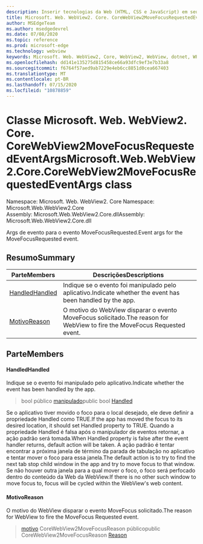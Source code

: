 ```yaml
---
description: Inserir tecnologias da Web (HTML, CSS e JavaScript) em seus aplicativos nativos com o controle WebView2 do Microsoft Edge
title: Microsoft. Web. WebView2. Core. CoreWebView2MoveFocusRequestedEventArgs
author: MSEdgeTeam
ms.author: msedgedevrel
ms.date: 07/08/2020
ms.topic: reference
ms.prod: microsoft-edge
ms.technology: webview
keywords: Microsoft. Web. WebView2, Core, WebView2, WebView, dotnet, WPF, WinForms, app, Edge, CoreWebView2, CoreWebView2Controller, controle do navegador, Edge HTML, Microsoft. Web. WebView2. Core. CoreWebView2MoveFocusRequestedEventArgs
ms.openlocfilehash: dd141e135275d815458ce66a93dfc9ef3e7b33a8
ms.sourcegitcommit: f6764f57aed9ab7229e4eb6cc8851d0cea667403
ms.translationtype: MT
ms.contentlocale: pt-BR
ms.lasthandoff: 07/15/2020
ms.locfileid: "10878859"
---
```

# <span data-ttu-id="0786c-104">Classe Microsoft. Web. WebView2. Core. CoreWebView2MoveFocusRequestedEventArgs</span><span class="sxs-lookup"><span data-stu-id="0786c-104">Microsoft.Web.WebView2.Core.CoreWebView2MoveFocusRequestedEventArgs class</span></span> 

<span data-ttu-id="0786c-105">Namespace: Microsoft. Web. WebView2. Core </span><span class="sxs-lookup"><span data-stu-id="0786c-105">Namespace: Microsoft.Web.WebView2.Core</span></span>\
<span data-ttu-id="0786c-106">Assembly: Microsoft.Web.WebView2.Core.dll</span><span class="sxs-lookup"><span data-stu-id="0786c-106">Assembly: Microsoft.Web.WebView2.Core.dll</span></span>

<span data-ttu-id="0786c-107">Args de evento para o evento MoveFocusRequested.</span><span class="sxs-lookup"><span data-stu-id="0786c-107">Event args for the MoveFocusRequested event.</span></span>

## <span data-ttu-id="0786c-108">Resumo</span><span class="sxs-lookup"><span data-stu-id="0786c-108">Summary</span></span>

 <span data-ttu-id="0786c-109">Parte</span><span class="sxs-lookup"><span data-stu-id="0786c-109">Members</span></span>                        | <span data-ttu-id="0786c-110">Descrições</span><span class="sxs-lookup"><span data-stu-id="0786c-110">Descriptions</span></span>
--------------------------------|---------------------------------------------
[<span data-ttu-id="0786c-111">Handled</span><span class="sxs-lookup"><span data-stu-id="0786c-111">Handled</span></span>](#handled) | <span data-ttu-id="0786c-112">Indique se o evento foi manipulado pelo aplicativo.</span><span class="sxs-lookup"><span data-stu-id="0786c-112">Indicate whether the event has been handled by the app.</span></span>
[<span data-ttu-id="0786c-113">Motivo</span><span class="sxs-lookup"><span data-stu-id="0786c-113">Reason</span></span>](#reason) | <span data-ttu-id="0786c-114">O motivo do WebView disparar o evento MoveFocus solicitado.</span><span class="sxs-lookup"><span data-stu-id="0786c-114">The reason for WebView to fire the MoveFocus Requested event.</span></span>

## <span data-ttu-id="0786c-115">Parte</span><span class="sxs-lookup"><span data-stu-id="0786c-115">Members</span></span>

#### <span data-ttu-id="0786c-116">Handled</span><span class="sxs-lookup"><span data-stu-id="0786c-116">Handled</span></span> 

<span data-ttu-id="0786c-117">Indique se o evento foi manipulado pelo aplicativo.</span><span class="sxs-lookup"><span data-stu-id="0786c-117">Indicate whether the event has been handled by the app.</span></span>

> <span data-ttu-id="0786c-118">bool público [manipulado](#handled)</span><span class="sxs-lookup"><span data-stu-id="0786c-118">public bool [Handled](#handled)</span></span>

<span data-ttu-id="0786c-119">Se o aplicativo tiver movido o foco para o local desejado, ele deve definir a propriedade Handled como TRUE.</span><span class="sxs-lookup"><span data-stu-id="0786c-119">If the app has moved the focus to its desired location, it should set Handled property to TRUE.</span></span> <span data-ttu-id="0786c-120">Quando a propriedade Handled é falsa após o manipulador de eventos retornar, a ação padrão será tomada.</span><span class="sxs-lookup"><span data-stu-id="0786c-120">When Handled property is false after the event handler returns, default action will be taken.</span></span> <span data-ttu-id="0786c-121">A ação padrão é tentar encontrar a próxima janela de término da parada de tabulação no aplicativo e tentar mover o foco para essa janela.</span><span class="sxs-lookup"><span data-stu-id="0786c-121">The default action is to try to find the next tab stop child window in the app and try to move focus to that window.</span></span> <span data-ttu-id="0786c-122">Se não houver outra janela para a qual mover o foco, o foco será perfocado dentro do conteúdo da Web da WebView.</span><span class="sxs-lookup"><span data-stu-id="0786c-122">If there is no other such window to move focus to, focus will be cycled within the WebView's web content.</span></span>

#### <span data-ttu-id="0786c-123">Motivo</span><span class="sxs-lookup"><span data-stu-id="0786c-123">Reason</span></span> 

<span data-ttu-id="0786c-124">O motivo do WebView disparar o evento MoveFocus solicitado.</span><span class="sxs-lookup"><span data-stu-id="0786c-124">The reason for WebView to fire the MoveFocus Requested event.</span></span>

> <span data-ttu-id="0786c-125">[motivo](#reason) CoreWebView2MoveFocusReason público</span><span class="sxs-lookup"><span data-stu-id="0786c-125">public CoreWebView2MoveFocusReason [Reason](#reason)</span></span>

